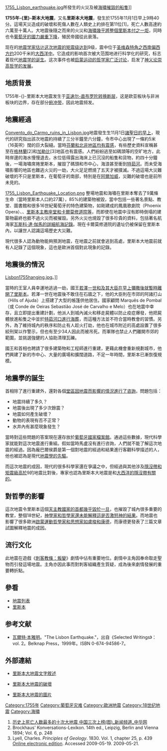 [1755_Lisbon_earthquake.jpg](https://zh.wikipedia.org/wiki/File:1755_Lisbon_earthquake.jpg "fig:1755_Lisbon_earthquake.jpg")所發生的火災及被[海嘯摧毀的船隻](../Page/海啸.md "wikilink")\]\]

**1755年-{里}-斯本大地震**，又名**里斯本大地震**，發生於1755年11月1日早上9時40分。這場天災造成的破壞和死傷人數在人類史上約排在第11位\[1\]，死亡人數高達約六萬至十萬人。大地震後隨之而來的火災和[海嘯幾乎將整個](../Page/海啸.md "wikilink")[里斯本付之一炬](../Page/里斯本.md "wikilink")，同時也令[葡萄牙的國力嚴重下降](../Page/葡萄牙殖民帝國.md "wikilink")，殖民帝國從此衰落。

现在的[地震学家估计这次地震的](../Page/地震学.md "wikilink")[矩震级达到](../Page/矩震级.md "wikilink")9级，震中位于[圣维森特角之西南偏西方约](../Page/圣维森特角.md "wikilink")200千米的[大西洋中](../Page/大西洋.md "wikilink")。它造成的影响首次被大范围地进行科学化的研究，标志着现代[地震学的诞生](../Page/地震学.md "wikilink")。这次事件也被[启蒙运动的](../Page/啟蒙時代.md "wikilink")[哲学家广泛讨论](../Page/哲学.md "wikilink")，启发了[神义论崇高哲学的发展](../Page/神义论.md "wikilink")。

## 地质背景

1755年-{}-里斯本大地震发生于[亚速尔-直布罗陀转换断层](../Page/亚速尔-直布罗陀转换断层.md "wikilink")，这是欧亚板块与非洲板块的边界，存在部分[俯冲带](../Page/俯冲带.md "wikilink")，因此地震频发。

## 地震經過

[Convento_do_Carmo_ruins_in_Lisbon.jpg](https://zh.wikipedia.org/wiki/File:Convento_do_Carmo_ruins_in_Lisbon.jpg "fig:Convento_do_Carmo_ruins_in_Lisbon.jpg")地震發生生11月1日[諸聖日的早上](../Page/諸聖日.md "wikilink")，現代的研究指出該次地震約持續了三分半鐘至六分鐘，令市中心出現了一條約5米（16英呎）闊的巨大裂縫。當時[芬蘭和北非地區均有震感](../Page/芬蘭.md "wikilink")，有些歷史資料宣稱甚至在[格林蘭](../Page/格林蘭.md "wikilink")\[2\]和[加勒比](../Page/加勒比.md "wikilink")\[3\]地區也有震感。人們紛紛逃至如碼頭等的空旷地方，此時岸邊的海水慢慢退去，水位低得露出海床上已沉沒的船隻和貨物，約四十分鐘後，一場海嘯席捲里斯本，摧毀了碼頭和市中心，海浪甚至衝到[特茹河](../Page/塔霍河.md "wikilink")。而未受海嘯影響的地區也難逃火災的一劫，大火足足燃燒了五天才被撲滅。不過這場大災難破壞的不只是里斯本，在葡萄牙的南部，特別是在[阿爾加威](../Page/阿爾加威.md "wikilink")，災難的破壞也是前所未見的。

[1755_Lisbon_Earthquake_Location.png](https://zh.wikipedia.org/wiki/File:1755_Lisbon_Earthquake_Location.png "fig:1755_Lisbon_Earthquake_Location.png")
整場地震和海嘯在里斯本奪去了9萬條生命（當時里斯本人口約27萬），85%的建築物被毀，當中包括一些著名景點、教堂、圖書館和很多16世紀葡萄牙的特色建築物，如剛建成的鳳凰歌劇院（Phoenix
Opera）、、[里斯本主教座堂和](../Page/里斯本主教座堂.md "wikilink")[卡爾莫修道院等](../Page/卡爾莫修道院.md "wikilink")，而即使在地震中沒有即時倒塌的建築物最終也捱不過火災而被摧毀。另外火災也燒毀了很多珍貴的資料，包括著名航海家[瓦斯科·達·伽馬的詳細航海記錄](../Page/瓦斯科·達·伽馬.md "wikilink")。現在卡爾莫修道院的遺址仍被保留在里斯本內，以讓世人認識這場歷史大災難。

現代很多人認為動物能夠預測地震，在地震之前就會逃到高處，里斯本大地震前就有人記錄了這個現象，這也是歐洲首個對此現象的記錄。

## 地震後的情況

[Lisbon1755hanging.jpg](https://zh.wikipedia.org/wiki/File:Lisbon1755hanging.jpg "fig:Lisbon1755hanging.jpg")。\]\]

當時的王室人員幸運地逃過一劫，國王[若澤一世和及其大臣在早上彌撒後就暫時離開了里斯本](../Page/若澤一世_\(葡萄牙\).md "wikilink")。若澤一世在地震後不敢住在石牆之下，他的大臣則在市郊的阿諸打山（Hills
of Ajuda）上搭建了大型的帳篷供他居住。國家顧問 Marquês de Pombal（或 Conde de Oeiras
Sebastião José de Carvalho e
Melo）也在地震中幸存，且立即提出重建計劃，他派人到城內滅火和移走屍體以防止疫症爆發，他把屍體放進船隻之中並於[特茹河口進行](../Page/塔霍河.md "wikilink")[海葬](../Page/海葬.md "wikilink")，而這種方法並不符合當時教會的習慣。另外，為了維持城內的秩序和防止有人趁火打劫，他也在城市附近的高處設置了很多絞刑架以作警示，但也有至少34人因此而被吊死。而軍隊也禁止人們離開市郊的範圍，並挑選強健的人協助清理瓦礫。

國王和首相也聘請了很多建築物和工程師進行重建，更藉此機會重新規劃城市，他們興建了新的市中心、大量的廣場和擴闊道路，不足一年時間，里斯本已漸恢復規模。

## 地震學的誕生

首相除了進行重建外，還對各個[堂區因地震而影響的情況進行了咨詢](../Page/堂區.md "wikilink")，問題包括：

  - 地震持續了多久？
  - 地震後出現了多少次餘震？
  - 地震如何產生破壞？
  - 動物的表現有否不正常？
  - 水井內有甚麼現象發生？

當時對這些問題的答案現在還存放於[葡萄牙國家檔案館](../Page/葡萄牙國家檔案館.md "wikilink")。通過這些數據，現代科學家就能對這次地震進行重組。假如當時馬盧沒有進行咨詢，人們就不能了解這次地震的經過。因為龐巴爾侯爵是第一個對地震的經過和結果進行客觀科學描述的人，他也被認為是現代[地震學的先驅](../Page/地震學.md "wikilink")。

而這次地震的成因，現代的很多科學家還在爭議之中，但經過與其他涉及[隱沒帶和](../Page/隱沒帶.md "wikilink")[矩震級高於](../Page/矩震級.md "wikilink")9的地震比對後，專家也認為里斯本大地震是和[大西洋的](../Page/大西洋.md "wikilink")[隱沒帶有關的](../Page/隱沒帶.md "wikilink")。

## 對哲學的影響

這次地震令里斯本這個[天主教國家的首都幾乎毀於一旦](../Page/天主教.md "wikilink")，也摧毀了城內很多重要的教堂，整個18世紀，[神學家和](../Page/神學.md "wikilink")[哲學家還未能解釋這是否激怒神的結果](../Page/哲学.md "wikilink")。而地震也影響了很多歐洲[啟蒙運動哲學家和思想家如](../Page/啟蒙時代.md "wikilink")[盧梭和](../Page/让-雅克·卢梭.md "wikilink")[康德](../Page/伊曼努尔·康德.md "wikilink")，而康德更發表了三篇文章試圖解釋地震的成因。

## 流行文化

此地震在遊戲《[刺客教條：叛變](../Page/刺客教條：叛變.md "wikilink")》劇情中佔有重要地位。劇情中主角因奉命取走聖物而引發這場地震。主角亦因此事而對刺客組織產生質疑，成為後來劇情發展的重要轉折點。

## 參看

  - [地震列表](../Page/地震列表.md "wikilink")
  - [里斯本](../Page/里斯本.md "wikilink")

## 参考文献

  - [瓦爾特·本雅明](../Page/瓦爾特·本雅明.md "wikilink")。"The Lisbon
    Earthquake."，出自《Selected Writings》：vol. 2。Belknap
    Press，1999年。ISBN 0-674-94586-7。

## 外部連結

  - [里斯本大地震文字敘述](https://web.archive.org/web/20031204233731/http://nisee.berkeley.edu/lisbon/)

  - [里斯本大地震的破壞](http://www.lisbon-and-portugal.com/travel/1755-lisbon-earthquake.html)

  - [里斯本大地震的圖片](http://nisee.berkeley.edu/elibrary/browse/kozak?eq=5234)


[Category:1755年](https://zh.wikipedia.org/wiki/Category:1755年 "wikilink")
[Category:葡萄牙灾难](https://zh.wikipedia.org/wiki/Category:葡萄牙灾难 "wikilink")
[Category:歐洲地震](https://zh.wikipedia.org/wiki/Category:歐洲地震 "wikilink")
[Category:18世纪地震](https://zh.wikipedia.org/wiki/Category:18世纪地震 "wikilink")
[Category:海嘯](https://zh.wikipedia.org/wiki/Category:海嘯 "wikilink")

1.  [历史上死亡人数最多的十次大地震
    中国三次上榜(图)_新闻频道_中华网](http://news.china.com/history/all/11025807/20170809/31060385_all.html)
2.  Brockhaus' Konversations-Lexikon. 14th ed., Leipzig, Berlin and
    Vienna 1894; Vol. 6, p. 248
3.  Lyell, Charles. *Principles of Geology*. 1830. Vol. 1, chapter 25,
    p. 439 [Online electronic
    edition](http://www.esp.org/books/lyell/principles/facsimile/contents/lyell-v1-ch25.pdf).
    Accessed 2009-05-19.  2009-05-21.